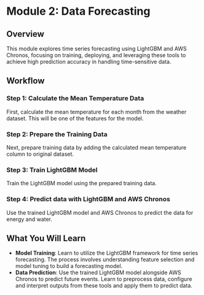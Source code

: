# Module 2: Data Forecasting

## Overview
This module explores time series forecasting using LightGBM and AWS Chronos, focusing on training, deploying, and leveraging these tools to achieve high prediction accuracy in handling time-sensitive data.

## Workflow
### Step 1: Calculate the Mean Temperature Data
First, calculate the mean temperature for each month from the weather dataset. This will be one of the features for the model.
### Step 2: Prepare the Training Data
Next, prepare training data by adding the calculated mean temperature column to original dataset.
### Step 3: Train LightGBM Model
Train the LightGBM model using the prepared training data.
### Step 4: Predict data with LightGBM and AWS Chronos
Use the trained LightGBM model and AWS Chronos to predict the data for energy and water.

## What You Will Learn
- **Model Training**: Learn to utilize the LightGBM framework for time series forecasting. The process involves understanding feature selection and model tuning to build a forecasting model.
- **Data Prediction**: Use the trained LightGBM model alongside AWS Chronos to predict future events. Learn to preprocess data, configure and interpret outputs from these tools and apply them to predict data.
